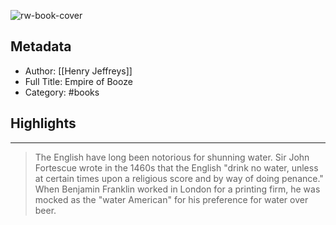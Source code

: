 ![rw-book-cover](https://books.google.com/books/content?id=BZCGCwAAQBAJ&printsec=frontcover&img=1&zoom=5&edge=curl&source=public)

## Metadata
- Author: [[Henry Jeffreys]]
- Full Title: Empire of Booze
- Category: #books

## Highlights
***

> The English have long been notorious for shunning water. Sir John Fortescue wrote in the 1460s that the English "drink no water, unless at certain times upon a religious score and by way of doing penance." When Benjamin Franklin worked in London for a printing firm, he was mocked as the "water American" for his preference for water over beer.

